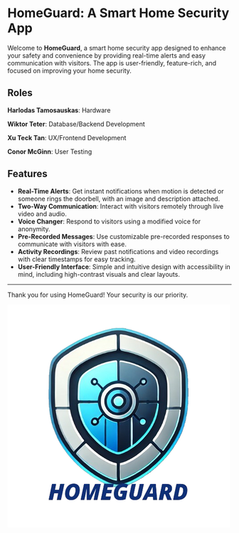 # **HomeGuard: A Smart Home Security App**  

Welcome to **HomeGuard**, a smart home security app designed to enhance your safety and convenience by providing real-time alerts and easy communication with visitors. The app is user-friendly, feature-rich, and focused on improving your home security.

## **Roles**  

**Harlodas Tamosauskas**: Hardware

**Wiktor Teter**: Database/Backend Development

**Xu Teck Tan**: UX/Frontend Development

**Conor McGinn**: User Testing


## **Features**  
- **Real-Time Alerts**: Get instant notifications when motion is detected or someone rings the doorbell, with an image and description attached.
- **Two-Way Communication**: Interact with visitors remotely through live video and audio.  
- **Voice Changer**: Respond to visitors using a modified voice for anonymity.  
- **Pre-Recorded Messages**: Use customizable pre-recorded responses to communicate with visitors with ease.
- **Activity Recordings**: Review past notifications and video recordings with clear timestamps for easy tracking.  
- **User-Friendly Interface**: Simple and intuitive design with accessibility in mind, including high-contrast visuals and clear layouts.
---
Thank you for using HomeGuard! Your security is our priority.

![HomeGuard Logo](images/textLogo.png)



